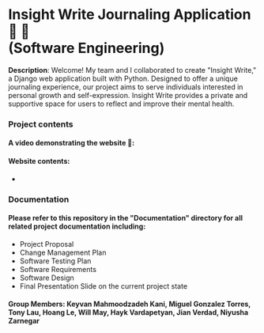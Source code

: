 # Insight Write Journaling Application 📒 📝 <br/> (Software Engineering)

**Description**: Welcome! My team and I collaborated to create "Insight Write," a Django web application built with Python. Designed to offer a unique journaling experience, our project aims to serve individuals interested in personal growth and self-expression. Insight Write provides a private and supportive space for users to reflect and improve their mental health.

### Project contents

#### A video demonstrating the website 🎥: 

#### Website contents: 
- 

### Documentation

#### Please refer to this repository in the "Documentation" directory for all related project documentation including:
- Project Proposal
- Change Management Plan
- Software Testing Plan
- Software Requirements
- Software Design
- Final Presentation Slide on the current project state

#### Group Members: Keyvan Mahmoodzadeh Kani, Miguel Gonzalez Torres, Tony Lau, Hoang Le, Will May, Hayk Vardapetyan, Jian Verdad, Niyusha Zarnegar
